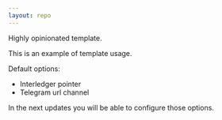 ```yaml
---
layout: repo
---
```


Highly opinionated template.

This is an example of template usage.

Default options:
- Interledger pointer
- Telegram url channel

In the next updates you will be able to configure those options.
